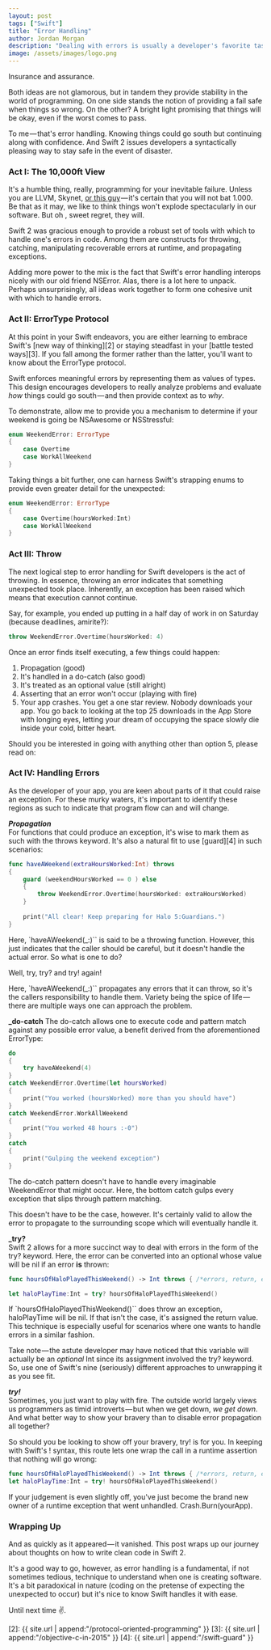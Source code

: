 ```yaml
---
layout: post
tags: ["Swift"]
title: "Error Handling"
author: Jordan Morgan
description: "Dealing with errors is usually a developer's favorite task to procrastinate against. But it shouldn't be, and even though Swift's inplementation is differnt - it's robust."
image: /assets/images/logo.png
---
```

Insurance and assurance.

Both ideas are not glamorous, but in tandem they provide stability in the world of programming. On one side stands the notion of providing a fail safe when things so wrong. On the other? A bright light promising that things will be okay, even if the worst comes to pass.

To me — that's error handling. Knowing things could go south but continuing along with confidence. And Swift 2 issues developers a syntactically pleasing way to stay safe in the event of disaster.

### Act I: The 10,000ft View

It's a humble thing, really, programming for your inevitable failure. Unless you are LLVM, Skynet, [or this guy][1] — it's certain that you will not bat 1.000. Be that as it may, we like to think things won't explode spectacularly in our software. But oh , sweet regret, they will.

Swift 2 was gracious enough to provide a robust set of tools with which to handle one's errors in code. Among them are constructs for throwing, catching, manipulating recoverable errors at runtime, and propagating exceptions.

Adding more power to the mix is the fact that Swift's error handling interops nicely with our old friend NSError. Alas, there is a lot here to unpack. Perhaps unsurprisingly, all ideas work together to form one cohesive unit with which to handle errors.

### Act II: ErrorType Protocol

At this point in your Swift endeavors, you are either learning to embrace Swift's [new way of thinking][2] or staying steadfast in your [battle tested ways][3]. If you fall among the former rather than the latter, you'll want to know about the ErrorType protocol.

Swift enforces meaningful errors by representing them as values of types. This design encourages developers to really analyze problems and evaluate _how_ things could go south — and then provide context as to _why_.

To demonstrate, allow me to provide you a mechanism to determine if your weekend is going be NSAwesome or NSStressful:
```swift
enum WeekendError: ErrorType  
{  
    case Overtime  
    case WorkAllWeekend  
}
```
Taking things a bit further, one can harness Swift's strapping enums to provide even greater detail for the unexpected:
```swift
enum WeekendError: ErrorType  
{  
    case Overtime(hoursWorked:Int)  
    case WorkAllWeekend  
}
```
### Act III: Throw

The next logical step to error handling for Swift developers is the act of throwing. In essence, throwing an error indicates that something unexpected took place. Inherently, an exception has been raised which means that execution cannot continue.

Say, for example, you ended up putting in a half day of work in on Saturday (because deadlines, amirite?):
```swift
throw WeekendError.Overtime(hoursWorked: 4)
```
Once an error finds itself executing, a few things could happen:

1. Propagation (good)
2. It's handled in a do-catch (also good)
3. It's treated as an optional value (still alright)
4. Asserting that an error won't occur (playing with fire)
5. Your app crashes. You get a one star review. Nobody downloads your app. You go back to looking at the top 25 downloads in the App Store with longing eyes, letting your dream of occupying the space slowly die inside your cold, bitter heart.

Should you be interested in going with anything other than option 5, please read on:

### Act IV: Handling Errors

As the developer of your app, you are keen about parts of it that could raise an exception. For these murky waters, it's important to identify these regions as such to indicate that program flow can and will change.

**_Propagation_**  
For functions that could produce an exception, it's wise to mark them as such with the throws keyword. It's also a natural fit to use [guard][4] in such scenarios:
```swift
func haveAWeekend(extraHoursWorked:Int) throws  
{  
    guard (weekendHoursWorked == 0 ) else  
    {  
        throw WeekendError.Overtime(hoursWorked: extraHoursWorked)  
    }
    
    print("All clear! Keep preparing for Halo 5:Guardians.")  
}
```
Here, `haveAWeekend(_:)`` is said to be a throwing function. However, this just indicates that the caller should be careful, but it doesn't handle the actual error. So what is one to do?

Well, try, try? and try! again!

Here, `haveAWeekend(_:)`` propagates any errors that it can throw, so it's the callers responsibility to handle them. Variety being the spice of life — there are multiple ways one can approach the problem.

**_do-catch**
The do-catch allows one to execute code and pattern match against any possible error value, a benefit derived from the aforementioned ErrorType:
```swift
do  
{  
    try haveAWeekend(4)  
}  
catch WeekendError.Overtime(let hoursWorked)  
{  
    print("You worked (hoursWorked) more than you should have")  
}  
catch WeekendError.WorkAllWeekend  
{  
    print("You worked 48 hours :-0")  
}  
catch  
{  
    print("Gulping the weekend exception")  
}
```
The do-catch pattern doesn't have to handle every imaginable WeekendError that might occur. Here, the bottom catch gulps every exception that slips through pattern matching.

This doesn't have to be the case, however. It's certainly valid to allow the error to propagate to the surrounding scope which will eventually handle it.

**_try?**<br />
Swift 2 allows for a more succinct way to deal with errors in the form of the try? keyword. Here, the error can be converted into an optional whose value will be nil if an error **is** thrown:
```swift
func hoursOfHaloPlayedThisWeekend() -> Int throws { /*errors, return, etc */}

let haloPlayTime:Int = try? hoursOfHaloPlayedThisWeekend()
```
If `hoursOfHaloPlayedThisWeekend()`` does throw an exception, haloPlayTime will be nil. If that isn't the case, it's assigned the return value. This technique is especially useful for scenarios where one wants to handle errors in a similar fashion.

Take note — the astute developer may have noticed that this variable will actually be an _optional_ Int since its assignment involved the try? keyword. So, use one of Swift's nine (seriously) different approaches to unwrapping it as you see fit.

**_try!_**  
Sometimes, you just want to play with fire. The outside world largely views us programmers as timid introverts — but when we get down, _we get down_. And what better way to show your bravery than to disable error propagation all together?

So should you be looking to show off your bravery, try! is for you. In keeping with Swift's ! syntax, this route lets one wrap the call in a runtime assertion that nothing will go wrong:
```swift
func hoursOfHaloPlayedThisWeekend() -> Int throws { /*errors, return, etc */}
let haloPlayTime:Int = try! hoursOfHaloPlayedThisWeekend()
```
If your judgement is even slightly off, you've just become the brand new owner of a runtime exception that went unhandled. Crash.Burn(yourApp).

### Wrapping Up

And as quickly as it appeared — it vanished. This post wraps up our journey about thoughts on how to write clean code in Swift 2.

It's a good way to go, however, as error handling is a fundamental, if not sometimes tedious, technique to understand when one is creating software. It's a bit paradoxical in nature (coding on the pretense of expecting the unexpected to occur) but it's nice to know Swift handles it with ease.

Until next time ✌️.

[1]: https://twitter.com/clattner_llvm?ref_src=twsrc%5Egoogle%7Ctwcamp%5Eserp%7Ctwgr%5Eauthor
[2]: {{ site.url | append:"/protocol-oriented-programming" }}
[3]: {{ site.url | append:"/objective-c-in-2015" }}
[4]: {{ site.url | append:"/swift-guard" }}
